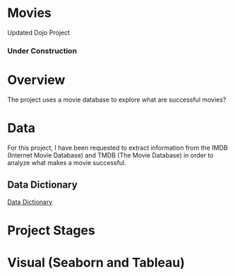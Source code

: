 # Movies
 Updated Dojo Project

 ### Under Construction

# Overview 
The project uses a movie database to explore what are successful movies?

# Data
For this project, I have been requested to extract information from the IMDB (Internet Movie Database) and TMDB (The Movie Database) in order to analyze what makes a movie successful.
## Data Dictionary
[Data Dictionary](https://developer.imdb.com/non-commercial-datasets/)

# Project Stages

# Visual (Seaborn and Tableau)
